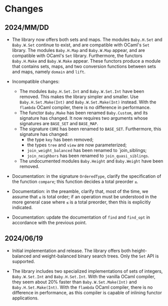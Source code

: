 # Changes

## 2024/MM/DD

* The library now offers both sets and maps.
  The modules `Baby.H.Set` and `Baby.W.Set` continue to exist,
    and are compatible with OCaml's `Set` library.
  The modules `Baby.H.Map` and `Baby.W.Map` appear,
    and are compatible with OCaml's `Set` library.
  Furthermore,
  the functors `Baby.H.Make` and `Baby.W.Make` appear.
  These functors produce a module that contains sets, maps,
  and two conversion functions between sets and maps,
  namely `domain` and `lift`.

* Incompatible changes:
  + The modules `Baby.H.Set.Int` and `Baby.W.Set.Int` have been removed.
    This makes the library simpler and smaller.
    Use `Baby.H.Set.Make(Int)` and `Baby.W.Set.Make(Int)` instead.
    With the `flambda` OCaml compiler, there is no difference in performance.
  + The functor `Baby.Make` has been renamed `Baby.Custom`,
    and its signature has changed. It now requires two
    arguments whose signatures are `BASE_SET` and `BASE_MAP`.
  + The signature `CORE` has been renamed to `BASE_SET`.
    Furthermore, this signature has changed:
    - the type `key` has been removed;
    - the types `tree` and `view` are now parameterized;
    - `join_weight_balanced` has been renamed to `join_siblings;
    - `join_neighbors` has been renamed to `join_quasi_siblings`.
  + The undocumented modules `Baby.Height` and `Baby.Weight` have been removed.

* Documentation: in the signature `OrderedType`, clarify the specification
  of the function `compare`; this function decides a total preorder `≤`.

* Documentation: in the preamble, clarify that, most of the time, we assume
  that `≤` is total order; if an operation must be understood in the more
  general case where `≤` is a total preorder, then this is explicitly
  indicated.

* Documentation: update the documentation of `find` and `find_opt`
  in accordance with the previous point.

## 2024/06/19

* Initial implementation and release. The library offers both height-balanced
  and weight-balanced binary search trees. Only the `Set` API is supported.

* The library includes two specialized implementations of sets of integers,
  `Baby.W.Set.Int` and `Baby.H.Set.Int`. With the vanilla OCaml compiler,
  they seem about 20% faster than `Baby.W.Set.Make(Int)` and
  `Baby.H.Set.Make(Int)`. With the `flambda` OCaml compiler, there is no
  difference in performance, as this compiler is capable of inlining functor
  applications.
